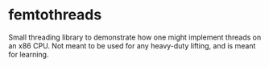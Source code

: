 femtothreads
============

Small threading library to demonstrate how one might implement threads on
an x86 CPU. Not meant to be used for any heavy-duty lifting, and is meant
for learning.
